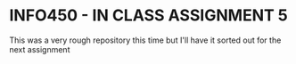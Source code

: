# INFO450 - IN CLASS ASSIGNMENT 5
This was a very rough repository this time but I'll have it sorted out for the next assignment 
